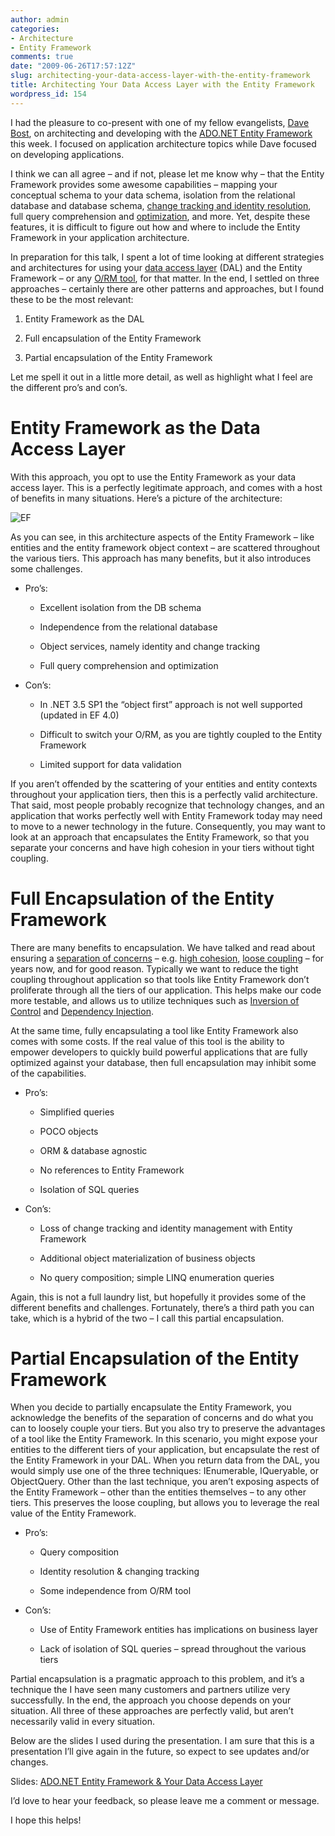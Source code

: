 ```yaml
---
author: admin
categories:
- Architecture
- Entity Framework
comments: true
date: "2009-06-26T17:57:12Z"
slug: architecting-your-data-access-layer-with-the-entity-framework
title: Architecting Your Data Access Layer with the Entity Framework
wordpress_id: 154
---
```


I had the pleasure to co-present with one of my fellow evangelists, [Dave Bost](http://davebost.com/blog/), on architecting and developing with the [ADO.NET Entity Framework](http://www.bing.com/search?q=ADO.NET+Entity+Framework+&form=QBRE&qs=n) this week. I focused on application architecture topics while Dave focused on developing applications.

I think we can all agree – and if not, please let me know why – that the Entity Framework provides some awesome capabilities – mapping your conceptual schema to your data schema, isolation from the relational database and database schema, [change tracking and identity resolution](http://msdn.microsoft.com/en-us/library/bb896269.aspx), full query comprehension and [optimization](http://blogs.msdn.com/adonet/archive/2008/03/27/ado-net-entity-framework-performance-comparison.aspx), and more. Yet, despite these features, it is difficult to figure out how and where to include the Entity Framework in your application architecture.

In preparation for this talk, I spent a lot of time looking at different strategies and architectures for using your [data access layer](http://www.bing.com/search?q=data+access+layer&mkt=en-us&FORM=IE8SRC) (DAL) and the Entity Framework – or any [O/RM tool](http://www.bing.com/search?q=object-relational+mapping&form=QBRE&qs=n), for that matter. In the end, I settled on three approaches – certainly there are other patterns and approaches, but I found these to be the most relevant:


1. Entity Framework as the DAL 

2. Full encapsulation of the Entity Framework 

3. Partial encapsulation of the Entity Framework 

Let me spell it out in a little more detail, as well as highlight what I feel are the different pro’s and con’s.

# Entity Framework as the Data Access Layer

With this approach, you opt to use the Entity Framework as your data access layer. This is a perfectly legitimate approach, and comes with a host of benefits in many situations. Here’s a picture of the architecture:

![EF](https://wadewegner.blob.core.windows.net/wordpress/2010/04/EF.png)

As you can see, in this architecture aspects of the Entity Framework – like entities and the entity framework object context – are scattered throughout the various tiers. This approach has many benefits, but it also introduces some challenges.

- Pro’s:
  
  * Excellent isolation from the DB schema 
   
  * Independence from the relational database 
   
  * Object services, namely identity and change tracking 
   
  * Full query comprehension and optimization 
 
- Con’s:
  
  * In .NET 3.5 SP1 the “object first” approach is not well supported (updated in EF 4.0) 
   
  * Difficult to switch your O/RM, as you are tightly coupled to the Entity Framework 
   
  * Limited support for data validation 
 

If you aren’t offended by the scattering of your entities and entity contexts throughout your application tiers, then this is a perfectly valid architecture. That said, most people probably recognize that technology changes, and an application that works perfectly well with Entity Framework today may need to move to a newer technology in the future. Consequently, you may want to look at an approach that encapsulates the Entity Framework, so that you separate your concerns and have high cohesion in your tiers without tight coupling.

# Full Encapsulation of the Entity Framework

There are many benefits to encapsulation. We have talked and read about ensuring a [separation of concerns](http://www.bing.com/search?q=separation+of+concerns&mkt=en-us&FORM=IE8SRC) – e.g. [high cohesion](http://en.wikipedia.org/wiki/Cohesion_(computer_science)), [loose coupling](http://en.wikipedia.org/wiki/Loose_coupling) – for years now, and for good reason. Typically we want to reduce the tight coupling throughout application so that tools like Entity Framework don’t proliferate through all the tiers of our application. This helps make our code more testable, and allows us to utilize techniques such as [Inversion of Control](http://en.wikipedia.org/wiki/Inversion_of_control) and [Dependency Injection](http://en.wikipedia.org/wiki/Dependency_injection).

At the same time, fully encapsulating a tool like Entity Framework also comes with some costs. If the real value of this tool is the ability to empower developers to quickly build powerful applications that are fully optimized against your database, then full encapsulation may inhibit some of the capabilities.

- Pro’s:
  
  * Simplified queries 
   
  * POCO objects 
   
  * ORM & database agnostic 
   
  * No references to Entity Framework 
   
  * Isolation of SQL queries 
 
- Con’s:
  
  * Loss of change tracking and identity management with Entity Framework 
   
  * Additional object materialization of business objects 
   
  * No query composition; simple LINQ enumeration queries 

Again, this is not a full laundry list, but hopefully it provides some of the different benefits and challenges. Fortunately, there’s a third path you can take, which is a hybrid of the two – I call this partial encapsulation.

# Partial Encapsulation of the Entity Framework

When you decide to partially encapsulate the Entity Framework, you acknowledge the benefits of the separation of concerns and do what you can to loosely couple your tiers. But you also try to preserve the advantages of a tool like the Entity Framework. In this scenario, you might expose your entities to the different tiers of your application, but encapsulate the rest of the Entity Framework in your DAL. When you return data from the DAL, you would simply use one of the three techniques: IEnumerable, IQueryable, or ObjectQuery. Other than the last technique, you aren’t exposing aspects of the Entity Framework – other than the entities themselves – to any other tiers. This preserves the loose coupling, but allows you to leverage the real value of the Entity Framework.

- Pro’s:
  
  * Query composition 
   
  * Identity resolution & changing tracking 
   
  * Some independence from O/RM tool 

- Con’s:
  
  * Use of Entity Framework entities has implications on business layer 
   
  * Lack of isolation of SQL queries – spread throughout the various tiers 

Partial encapsulation is a pragmatic approach to this problem, and it’s a technique the I have seen many customers and partners utilize very successfully. In the end, the approach you choose depends on your situation. All three of these approaches are perfectly valid, but aren’t necessarily valid in every situation.

Below are the slides I used during the presentation. I am sure that this is a presentation I’ll give again in the future, so expect to see updates and/or changes.

Slides: [ADO.NET Entity Framework & Your Data Access Layer](http://www.slideshare.net/wwegner/adonet-entity-framework-your-data-access-layer?type=powerpoint)    

I’d love to hear your feedback, so please leave me a comment or message.

I hope this helps!